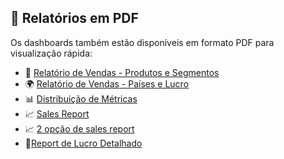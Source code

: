## **📑 Relatórios em PDF**

Os dashboards também estão disponíveis em formato PDF para visualização rápida:

- 📄 [Relatório de Vendas - Produtos e Segmentos](Relatorio_Produtos_Segmentos.pdf)
- 🌍 [Relatório de Vendas - Países e Lucro](Relatorio_Paises_Lucro.pdf)
- 📊 [Distribuição de Métricas](Distribuicao_Metricas.pdf)
- 📈 [Sales Report](SalesReport.pdf)
- 📈 [2 opção de sales report](2_Option_Sales_Report.pdf)
- 🎯[Report de Lucro Detalhado](ReportLucroDetalhado.pdf)
